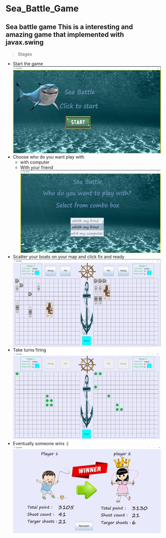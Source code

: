 # Sea_Battle_Game
**Sea battle game**
This is a interesting and amazing game that implemented with javax.swing
---
> Stages 
+ Start the game
![start](https://github.com/salehmhosseini/Sea_Battle_Game/blob/main/screenshots/StartPage.png)
+ Choose who do you want play with
  - with computer
  - With your friend
![play-with](https://github.com/salehmhosseini/Sea_Battle_Game/blob/main/screenshots/PlayWithPage.png)
+ Scatter your boats on your map and click fix and ready 
![scattering](https://github.com/salehmhosseini/Sea_Battle_Game/blob/main/screenshots/PutTheBoats.png)
+ Take turns firing
![shooting](https://github.com/salehmhosseini/Sea_Battle_Game/blob/main/screenshots/Play.png)
+ Eventually someone wins :) 
![win-page](https://github.com/salehmhosseini/Sea_Battle_Game/blob/main/screenshots/WinnerPage.png)
